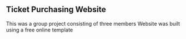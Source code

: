 ## Ticket Purchasing Website
This was a group project consisting of three members
Website was built using a free online template
